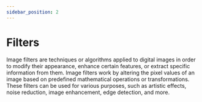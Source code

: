 ```yaml
---
sidebar_position: 2
---
```


# Filters

Image filters are techniques or algorithms applied to digital images in order to modify their appearance, enhance certain features, or extract specific information from them. Image filters work by altering the pixel values of an image based on predefined mathematical operations or transformations. These filters can be used for various purposes, such as artistic effects, noise reduction, image enhancement, edge detection, and more.
